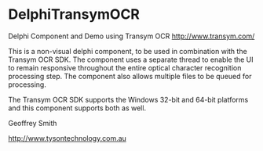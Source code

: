 # DelphiTransymOCR
Delphi Component and Demo using Transym OCR
http://www.transym.com/

This is a non-visual delphi component, to be used in combination with the Transym OCR SDK. 
The component uses a separate thread to enable the UI to remain responsive throughout the entire optical character recognition processing step.  The component also allows multiple files to be queued for processing.

The Transym OCR SDK supports the Windows 32-bit and 64-bit platforms and this component supports both as well.


Geoffrey Smith

http://www.tysontechnology.com.au
